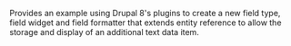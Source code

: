 Provides an example using Drupal 8's plugins to create a new field type, 
field widget and field formatter that extends entity reference to allow 
the storage and display of an additional text data item.

